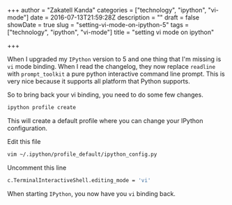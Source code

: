 +++
author = "Zakatell Kanda"
categories = ["technology", "ipython", "vi-mode"]
date = 2016-07-13T21:59:28Z
description = ""
draft = false
showDate = true
slug = "setting-vi-mode-on-ipython-5"
tags = ["technology", "ipython", "vi-mode"]
title = "setting vi mode on ipython"

+++

When I upgraded my `IPython` version to 5 and one thing that I'm missing is `vi` mode binding. When I read the changelog, they now replace `readline` with `prompt_toolkit` a pure python interactive command line prompt. This is very nice because it supports all platform that Python supports.

So to bring back your vi binding, you need to do some few changes.

```sh
ipython profile create
```

This will create a default profile where you can change your IPython configuration.

Edit this file

```sh
vim ~/.ipython/profile_default/ipython_config.py
```

Uncomment this line

```sh
c.TerminalInteractiveShell.editing_mode = 'vi'
```

When starting `IPython`, you now have you `vi` binding back.
